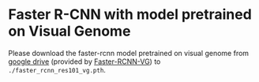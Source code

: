 # Faster R-CNN with model pretrained on Visual Genome

Please download the faster-rcnn model pretrained on visual genome from [google drive](https://drive.google.com/file/d/18n_3V1rywgeADZ3oONO0DsuuS9eMW6sN/view) (provided by [Faster-RCNN-VG](https://github.com/shilrley6/Faster-R-CNN-with-model-pretrained-on-Visual-Genome)) to ```./faster_rcnn_res101_vg.pth```.
